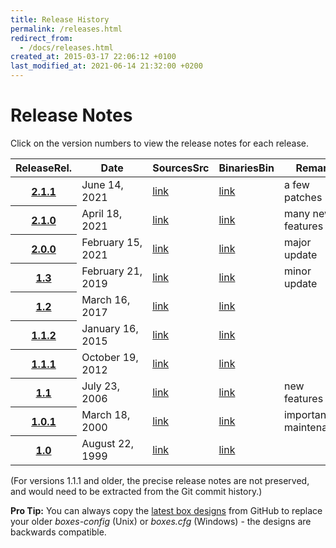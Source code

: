 ```yaml
---
title: Release History
permalink: /releases.html
redirect_from:
  - /docs/releases.html
created_at: 2015-03-17 22:06:12 +0100
last_modified_at: 2021-06-14 21:32:00 +0200
---
```


# Release Notes

Click on the version numbers to view the release notes for each release.

<table class="table table-striped">
  <thead>
    <tr>
      <th scope="col"><span class="d-none d-sm-inline">Release</span><span class="d-inline d-sm-none">Rel.</span></th>
      <th scope="col">Date</th>
      <th scope="col"><span class="d-none d-sm-inline">Sources</span><span class="d-inline d-sm-none">Src</span></th>
      <th scope="col"><span class="d-none d-sm-inline">Binaries</span><span class="d-inline d-sm-none">Bin</span></th>
      <th scope="col" class="d-none d-sm-table-cell">Remark</th>
    </tr>
  </thead>
  <tbody>
    <tr>
      <th scope="row"><a href="{{ site.baseurl}}{% post_url 2021-06-14-boxes-v2.1.1-released %}">2.1.1</a></th>
      <td>June&nbsp;14, 2021</td>
      <td><a href="https://github.com/{{ site.github }}/tree/v2.1.1">link</a></td>
      <td><a href="https://github.com/{{ site.github }}/releases/tag/v2.1.1">link</a></td>
      <td class="d-none d-sm-table-cell">a few patches</td>
    </tr>
    <tr>
      <th scope="row"><a href="{{ site.baseurl}}{% post_url 2021-04-18-boxes-v2.1.0-released %}">2.1.0</a></th>
      <td>April&nbsp;18, 2021</td>
      <td><a href="https://github.com/{{ site.github }}/tree/v2.1.0">link</a></td>
      <td><a href="https://github.com/{{ site.github }}/releases/tag/v2.1.0">link</a></td>
      <td class="d-none d-sm-table-cell">many new features</td>
    </tr>
    <tr>
      <th scope="row"><a href="{{ site.baseurl}}{% post_url 2021-02-15-boxes-v2.0.0-released %}">2.0.0</a></th>
      <td>February&nbsp;15, 2021</td>
      <td><a href="https://github.com/{{ site.github }}/tree/v2.0.0">link</a></td>
      <td><a href="https://github.com/{{ site.github }}/releases/tag/v2.0.0">link</a></td>
      <td class="d-none d-sm-table-cell">major update</td>
    </tr>
    <tr>
      <th scope="row"><a href="{{ site.baseurl}}{% post_url 2019-02-21-boxes-v1.3-released %}">1.3</a></th>
      <td>February&nbsp;21, 2019</td>
      <td><a href="https://github.com/{{ site.github }}/tree/v1.3">link</a></td>
      <td><a href="https://github.com/{{ site.github }}/releases/tag/v1.3">link</a></td>
      <td class="d-none d-sm-table-cell">minor update</td>
    </tr>
    <tr>
      <th scope="row"><a href="{{ site.baseurl}}{% post_url 2017-03-16-boxes-v1.2-released %}">1.2</a></th>
      <td>March&nbsp;16, 2017</td>
      <td><a href="https://github.com/{{ site.github }}/tree/v1.2">link</a></td>
      <td><a href="https://github.com/{{ site.github }}/releases/tag/v1.2">link</a></td>
      <td class="d-none d-sm-table-cell">&nbsp;</td>
    </tr>
    <tr>
      <th scope="row"><a href="{{ site.baseurl}}{% post_url 2015-01-16-boxes-v1.1.2-released %}">1.1.2</a></th>
      <td>January&nbsp;16, 2015</td>
      <td><a href="https://github.com/{{ site.github }}/tree/v1.1.2">link</a></td>
      <td><a href="https://github.com/{{ site.github }}/releases/tag/v1.1.2">link</a></td>
      <td class="d-none d-sm-table-cell">&nbsp;</td>
    </tr>
    <tr>
      <th scope="row"><a href="https://github.com/{{ site.github }}/releases/tag/v1.1.1">1.1.1</a></th>
      <td>October&nbsp;19, 2012</td>
      <td><a href="https://github.com/{{ site.github }}/tree/release_1.1.1">link</a></td>
      <td><a href="https://github.com/{{ site.github }}/releases/tag/v1.1.1">link</a></td>
      <td class="d-none d-sm-table-cell">&nbsp;</td>
    </tr>
    <tr>
      <th scope="row"><a href="https://github.com/{{ site.github }}/releases/tag/v1.1">1.1</a></th>
      <td>July&nbsp;23, 2006</td>
      <td><a href="https://github.com/{{ site.github }}/tree/release_1.1">link</a></td>
      <td><a href="https://github.com/{{ site.github }}/releases/tag/v1.1">link</a></td>
      <td class="d-none d-sm-table-cell">new features</td>
    </tr>
    <tr>
      <th scope="row"><a href="https://github.com/{{ site.github }}/releases/tag/v1.0.1">1.0.1</a></th>
      <td>March&nbsp;18, 2000</td>
      <td><a href="https://github.com/{{ site.github }}/tree/release_1.0.1">link</a></td>
      <td><a href="https://github.com/{{ site.github }}/releases/tag/v1.0.1">link</a></td>
      <td class="d-none d-sm-table-cell">important maintenance</td>
    </tr>
    <tr>
      <th scope="row"><a href="https://github.com/{{ site.github }}/releases/tag/v1.0">1.0</a></th>
      <td>August&nbsp;22, 1999</td>
      <td><a href="https://github.com/{{ site.github }}/tree/release_1.0">link</a></td>
      <td><a href="https://github.com/{{ site.github }}/releases/tag/v1.0">link</a></td>
      <td class="d-none d-sm-table-cell">&nbsp;</td>
    </tr>
  </tbody>
</table>

(For versions 1.1.1 and older, the precise release notes are not preserved, and would need to be extracted from the
Git commit history.)


<div class="alert alert-primary my-5">
    <strong>Pro Tip:</strong> You can always copy the
    <a href="https://github.com/{{ site.github }}/blob/master/boxes-config">latest box designs</a>
    from GitHub to replace your older <i>boxes-config</i> (Unix) or <i>boxes.cfg</i> (Windows) - the designs
    are backwards compatible.
</div>
